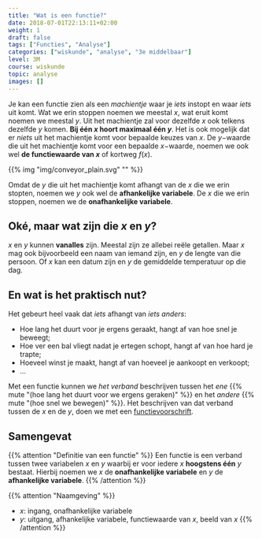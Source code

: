 ```yaml
---
title: "Wat is een functie?"
date: 2018-07-01T22:13:11+02:00
weight: 1
draft: false
tags: ["Functies", "Analyse"]
categories: ["wiskunde", "analyse", "3e middelbaar"]
level: 3M
course: wiskunde
topic: analyse
images: []
---
```

Je kan een functie zien als een *machientje* waar je *iets* instopt en waar
*iets* uit komt. Wat we erin stoppen noemen we meestal $x$, wat eruit komt noemen
we meestal $y$. Uit het machientje zal voor dezelfde $x$
ook telkens dezelfde $y$ komen. **Bij één $x$ hoort
maximaal één $y$**. Het is ook mogelijk dat er *niets* uit het
machientje komt voor bepaalde keuzes van $x$. De $y-$waarde die uit het 
machientje komt voor een bepaalde $x-$waarde, noemen we ook wel **de 
functiewaarde van $x$** of kortweg $f(x)$.

{{% img "img/conveyor_plain.svg" "" %}}

Omdat de $y$ die uit het machientje komt afhangt van de $x$ die we erin stopten,
noemen we $y$ ook wel de **afhankelijke variabele**. De $x$ die we erin stoppen,
noemen we de **onafhankelijke variabele**.

## Oké, maar wat zijn die $x$ en $y$?
$x$ en $y$ kunnen **vanalles** zijn. Meestal zijn ze allebei reële
getallen. Maar $x$ mag ook bijvoorbeeld een
naam van iemand zijn, en $y$ de lengte van die persoon. Of $x$ kan een datum
zijn en $y$ de gemiddelde temperatuur op die dag.

## En wat is het praktisch nut?
Het gebeurt heel vaak dat *iets* afhangt van *iets anders*:

* Hoe lang het duurt voor je ergens geraakt, hangt af van hoe snel je beweegt;
* Hoe ver een bal vliegt nadat je ertegen schopt, hangt af van hoe hard je trapte;
* Hoeveel winst je maakt, hangt af van hoeveel je aankoopt en verkoopt;
* ...

Met een functie kunnen we *het verband* beschrijven tussen het *ene*
{{% mute "(hoe lang het duurt voor we ergens geraken)" %}}
en het *andere* {{% mute "(hoe snel we bewegen)" %}}. Het beschrijven van dat
verband tussen de $x$ en de $y$, doen we met een [functievoorschrift](../voorschrift).

## Samengevat
{{% attention "Definitie van een functie" %}}
Een functie is een verband tussen twee variabelen $x$ en $y$ waarbij er voor
iedere $x$ **hoogstens één** $y$ bestaat. Hierbij noemen we $x$ de **onafhankelijke
variabele** en $y$ de **afhankelijke variabele**.
{{% /attention %}}

{{% attention "Naamgeving" %}}
* $x$: ingang, onafhankelijke variabele
* $y$: uitgang, afhankelijke variabele, functiewaarde van $x$, beeld van $x$
{{% /attention %}}
